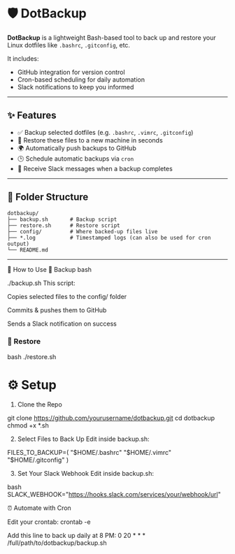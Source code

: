 # 🛡️ DotBackup

**DotBackup** is a lightweight Bash-based tool to back up and restore your Linux dotfiles like `.bashrc`, `.gitconfig`, etc.

It includes:
- GitHub integration for version control
- Cron-based scheduling for daily automation
- Slack notifications to keep you informed

---

## ✨ Features

- ✅ Backup selected dotfiles (e.g. `.bashrc`, `.vimrc`, `.gitconfig`)
- 🔁 Restore these files to a new machine in seconds
- 🌍 Automatically push backups to GitHub
- 🕒 Schedule automatic backups via `cron`
- 🔔 Receive Slack messages when a backup completes

---

## 📁 Folder Structure

```
dotbackup/
├── backup.sh       # Backup script
├── restore.sh      # Restore script
├── config/         # Where backed-up files live
├── *.log           # Timestamped logs (can also be used for cron output)
└── README.md
```
---

🚀 How to Use
🔁 Backup
bash

./backup.sh
This script:

Copies selected files to the config/ folder

Commits & pushes them to GitHub

Sends a Slack notification on success

###  🔄 Restore

bash
./restore.sh

# ⚙️ Setup
1. Clone the Repo

git clone https://github.com/yourusername/dotbackup.git
cd dotbackup
chmod +x *.sh

2. Select Files to Back Up
   Edit inside backup.sh:

FILES_TO_BACKUP=(
  "$HOME/.bashrc"
  "$HOME/.vimrc"
  "$HOME/.gitconfig"
)

3. Set Your Slack Webhook
   Edit inside backup.sh:

bash
SLACK_WEBHOOK="https://hooks.slack.com/services/your/webhook/url"

⏰ Automate with Cron

Edit your crontab:
crontab -e

Add this line to back up daily at 8 PM:
0 20 * * * /full/path/to/dotbackup/backup.sh


